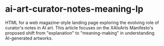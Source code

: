 # ai-art-curator-notes-meaning-lp
HTML for a web magazine-style landing page exploring the evolving role of curator's notes in AI art. This article focuses on the XAIxArts Manifesto's proposed shift from "explanation" to "meaning-making" in understanding AI-generated artworks.
